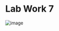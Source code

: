 # Lab Work 7
![image](https://user-images.githubusercontent.com/101859916/166922543-287a5420-49a4-4d5d-9fb9-d57d8900c8c8.png)
